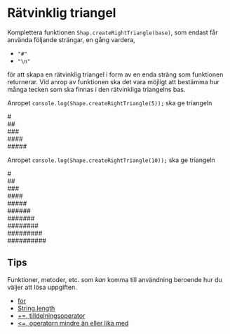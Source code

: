 # Rätvinklig triangel

Komplettera funktionen `Shap.createRightTriangle(base)`, som endast får använda följande strängar, en gång vardera, 

- `"#"`
- `"\n"`


för att skapa en rätvinklig triangel i form av en enda sträng som funktionen returnerar. Vid anrop av funktionen ska det vara möjligt att bestämma hur många tecken som ska finnas i den rätvinkliga triangelns bas.

Anropet `console.log(Shape.createRightTriangle(5));` ska ge triangeln

\#    
\##  
\###  
\####  
\#####  

Anropet `console.log(Shape.createRightTriangle(10));` ska ge triangeln

\#    
\##  
\###  
\####  
\#####  
\######  
\#######  
\########  
\#########  
\##########  

## Tips
Funktioner, metoder, etc. som *kan* komma till användning beroende hur du väljer att lösa uppgiften.

- [for](https://developer.mozilla.org/en-US/docs/Web/JavaScript/Guide/Loops_and_iteration#for_statement)
- [String.length](https://developer.mozilla.org/en-US/docs/Web/JavaScript/Reference/Global_Objects/String/length)
- [+=, tilldelningsoperator](https://developer.mozilla.org/en-US/docs/Web/JavaScript/Guide/Expressions_and_Operators#Assignment_operators) 
- [<=, operatorn mindre än eller lika med](https://developer.mozilla.org/en-US/docs/Web/JavaScript/Guide/Expressions_and_Operators#Comparison_operators) 
